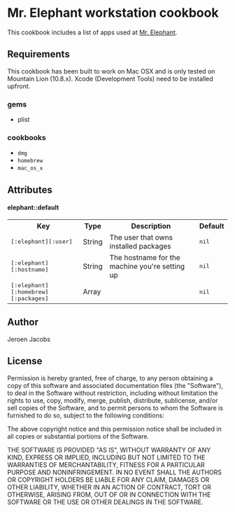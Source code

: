 # Mr. Elephant workstation cookbook

This cookbook includes a list of apps used at [Mr. Elephant](http://mrelephant.be).

## Requirements

This cookbook has been built to work on Mac OSX and is only tested on Mountain Lion (10.8.x). Xcode (Development Tools) need to be installed upfront.

### gems
* plist

### cookbooks
- `dmg`
- `homebrew`
- `mac_os_x`

Attributes
----------
#### elephant::default
<table>
  <tr>
    <th>Key</th>
    <th>Type</th>
    <th>Description</th>
    <th>Default</th>
  </tr>
  <tr>
    <td><tt>[:elephant][:user]</tt></td>
    <td>String</td>
    <td>The user that owns installed packages</td>
    <td><tt>nil</tt></td>
  </tr>
  <tr>
    <td><tt>[:elephant][:hostname]</tt></td>
    <td>String</td>
    <td>The hostname for the machine you're setting up</td>
    <td><tt>nil</tt></td>
  </tr>
  <tr>
    <td><tt>[:elephant][:homebrew][:packages]</tt></td>
    <td>Array</td>
    <td></td>
    <td><tt>nil</tt></td>
  </tr>
</table>

## Author
Jeroen Jacobs

## License

Permission is hereby granted, free of charge, to any person obtaining
a copy of this software and associated documentation files (the
"Software"), to deal in the Software without restriction, including
without limitation the rights to use, copy, modify, merge, publish,
distribute, sublicense, and/or sell copies of the Software, and to
permit persons to whom the Software is furnished to do so, subject to
the following conditions:

The above copyright notice and this permission notice shall be
included in all copies or substantial portions of the Software.

THE SOFTWARE IS PROVIDED "AS IS", WITHOUT WARRANTY OF ANY KIND,
EXPRESS OR IMPLIED, INCLUDING BUT NOT LIMITED TO THE WARRANTIES OF
MERCHANTABILITY, FITNESS FOR A PARTICULAR PURPOSE AND
NONINFRINGEMENT. IN NO EVENT SHALL THE AUTHORS OR COPYRIGHT HOLDERS BE
LIABLE FOR ANY CLAIM, DAMAGES OR OTHER LIABILITY, WHETHER IN AN ACTION
OF CONTRACT, TORT OR OTHERWISE, ARISING FROM, OUT OF OR IN CONNECTION
WITH THE SOFTWARE OR THE USE OR OTHER DEALINGS IN THE SOFTWARE.
